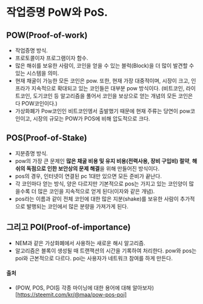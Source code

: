 # 작업증명 PoW와 PoS.

## POW(Proof-of-work)
- 작업증명 방식.
- 프로토콜이자 프로그램이자 함수.
- 많은 해쉬를 보유한 사람이, 코인을 얻을 수 있는 블럭(Block)을 더 많이 발견할 수 있는 시스템을 의미.
- 현재 채굴이 가능한 모든 코인은 pow. 또한, 현재 가장 대중적이며, 시장이 크고, 인프라가 지속적으로 확대되고 있는 코인들은 대부분 pow 방식이다. (비트코인, 라이트코인, 도기코인 등 알고리즘을 풀어서 코인을 보상으로 얻는 개념의 모든 코인은 다 POW코인이다.)
- 가상화폐가 Pow코인인 비트코인엥서 출발했기 때문에 현재 주류는 당연이 pow코인이고, 시장의 규모는 POW가 POS에 비해 압도적으로 크다.

  
## POS(Proof-of-Stake)
- 지분증명 방식.
- pow의 가장 큰 문제인 **많은 채굴 비용 및 유지 비용(전력사용, 장비 구입비) 절약**, **해쉬의 독점으로 인한 보안상의 문제 해결**을 위해 만들어진 방식이다.
- pos의 경우, 인터넷이 연결된 pc 1대만 있으면 모든 준비가 끝난다. 
- 각 코인마다 얻는 방식, 양은 다르지만 기본적으로 pos는 가지고 있는 코인양이 많을수록 더 많은 코인을 지속적으로 얻게 된다(이자와 같은 개념).
- pos라는 이름과 같이 전체 코인에 대한 많은 지분(shake)를 보유한 사람이 추가적으로 발행되는 코인에서 많은 분량을 가져가게 된다.


## 그리고 POI(Proof-of-importance)
- NEM과 같은 가상화폐에서 사용하는 새로운 해시 알고리즘.
- 알고리즘은 블록이 생성될 때 트랜잭션의 시간을 기록하여 처리한다. pow와 pos는 poi와 근본적으로 다르다. poi는 사용자가 네트워크 참여를 하게 만든다.


#### 출처
- (POW, POS, POI등 각종 마이닝에 대한 용어에 대해 알아보자)[https://steemit.com/kr/@maa/pow-pos-poi]